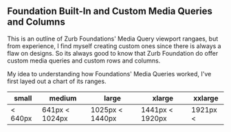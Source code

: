## Foundation Built-In and Custom Media Queries and Columns
This is an outline of Zurb Foundations' Media Query viewport rangaes, but from experience, I find myself creating custom ones since there is always a flaw on designs. So its always good to know that Zurb Foundation do offer custom media queries and custom rows and columns.

My idea to understanding how Foundations' Media Queries worked, I've first layed out a chart of its ranges.

small | medium | large | xlarge | xxlarge
--- | --- | --- | --- | ---
< 640px | 641px < 1024px | 1025px < 1440px | 1441px < 1920px | 1921px < 

